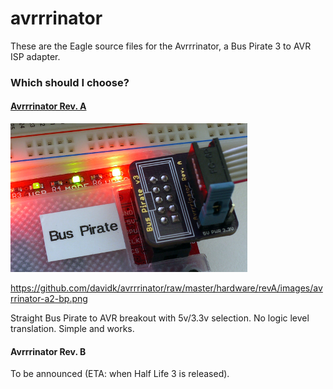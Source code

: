# avrrrinator

These are the Eagle source files for the Avrrrinator, a Bus Pirate 3 to AVR ISP adapter. 

### Which should I choose?


#### [Avrrrinator Rev. A](hardware/revA)

![AVrrrinator Rev A2](hardware/revA/images/avrrinator-a2-bp.png)

https://github.com/davidk/avrrrinator/raw/master/hardware/revA/images/avrrinator-a2-bp.png

Straight Bus Pirate to AVR breakout with 5v/3.3v selection. No logic level
translation. Simple and works.

#### Avrrrinator Rev. B

To be announced (ETA: when Half Life 3 is released).
